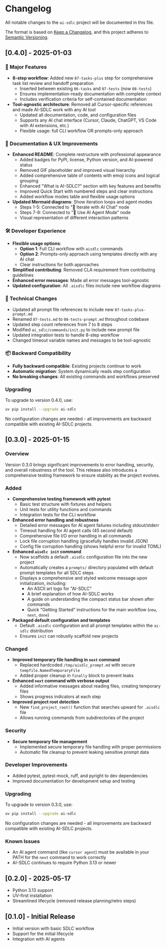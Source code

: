 # Changelog

All notable changes to the `ai-sdlc` project will be documented in this file.

The format is based on [Keep a Changelog](https://keepachangelog.com/en/1.0.0/),
and this project adheres to [Semantic Versioning](https://semver.org/spec/v2.0.0.html).

## [0.4.0] - 2025-01-03

### 🚀 Major Features

- **8-step workflow**: Added new `07-tasks-plus` step for comprehensive task list review and handoff preparation
  - Inserted between existing `06-tasks` and `07-tests` (now `08-tests`)
  - Ensures implementation-ready documentation with complete context
  - Includes verification criteria for self-contained documentation
- **Tool-agnostic architecture**: Removed all Cursor-specific references and made AI-SDLC work with any AI tool
  - Updated all documentation, code, and configuration files
  - Supports any AI chat interface (Cursor, Claude, ChatGPT, VS Code with AI extensions, etc.)
  - Flexible usage: full CLI workflow OR prompts-only approach

### 📖 Documentation & UX Improvements

- **Enhanced README**: Complete restructure with professional appearance
  - Added badges for PyPI, license, Python version, and AI-powered status
  - Removed GIF placeholder and improved visual hierarchy
  - Added comprehensive table of contents with emoji icons and logical grouping
  - Enhanced "What is AI-SDLC?" section with key features and benefits
  - Improved Quick Start with numbered steps and clear instructions
  - Added workflow modes table and flexible usage options
- **Updated Mermaid diagrams**: Show iteration loops and agent modes
  - Steps 1-5: Connected to "💬 Iterate with AI Chat" node
  - Steps 7-8: Connected to "🤖 Use AI Agent Mode" node
  - Visual representation of different interaction patterns

### 🛠️ Developer Experience

- **Flexible usage options**:
  - **Option 1**: Full CLI workflow with `aisdlc` commands
  - **Option 2**: Prompts-only approach using templates directly with any AI chat
  - Clear instructions for both approaches
- **Simplified contributing**: Removed CLA requirement from contributing guidelines
- **Enhanced error messages**: Made all error messages tool-agnostic
- **Updated configuration**: All `.aisdlc` files include new workflow diagrams

### 🔧 Technical Changes

- Updated all prompt file references to include new `07-tasks-plus-prompt.md`
- Renamed `07-tests.md` to `08-tests-prompt.md` throughout codebase
- Updated step count references from 7 to 8 steps
- Modified `ai_sdlc/commands/init.py` to include new prompt file
- Updated integration tests to handle 8-step workflow
- Changed timeout variable names and messages to be tool-agnostic

### 📦 Backward Compatibility

- **Fully backward compatible**: Existing projects continue to work
- **Automatic migration**: System dynamically reads step configuration
- **No breaking changes**: All existing commands and workflows preserved

### Upgrading

To upgrade to version 0.4.0, use:

```bash
uv pip install --upgrade ai-sdlc
```

No configuration changes are needed - all improvements are backward compatible with existing AI-SDLC projects.

## [0.3.0] - 2025-01-15

### Overview

Version 0.3.0 brings significant improvements to error handling, security, and overall robustness of the tool. This release also introduces a comprehensive testing framework to ensure stability as the project evolves.

### Added

- **Comprehensive testing framework with pytest**
  - Basic test structure with fixtures and helpers
  - Unit tests for utility functions and commands
  - Integration tests for the CLI workflow
- **Enhanced error handling and robustness**
  - Detailed error messages for AI agent failures including stdout/stderr
  - Timeout handling for AI agent calls (45 second default)
  - Comprehensive file I/O error handling in all commands
  - Lock file corruption handling (gracefully handles invalid JSON)
  - Config file corruption handling (shows helpful error for invalid TOML)
- **Enhanced `aisdlc init` command**
  - Now scaffolds a default `.aisdlc` configuration file into the new project
  - Automatically creates a `prompts/` directory populated with default prompt templates for all SDLC steps
  - Displays a comprehensive and styled welcome message upon initialization, including:
    - An ASCII art logo for "AI-SDLC"
    - A brief explanation of how AI-SDLC works
    - A guide on understanding the compact status bar shown after commands
    - Quick "Getting Started" instructions for the main workflow (`new`, `next`, `done`)
- **Packaged default configuration and templates**
  - Default `.aisdlc` configuration and all prompt templates within the `ai-sdlc` distribution
  - Ensures `init` can robustly scaffold new projects

### Changed

- **Improved temporary file handling in `next` command**
  - Replaced hardcoded `/tmp/aisdlc_prompt.md` with secure `tempfile.NamedTemporaryFile`
  - Added proper cleanup in `finally` block to prevent leaks
- **Enhanced `next` command with verbose output**
  - Added informative messages about reading files, creating temporary files
  - Shows progress indicators at each step
- **Improved project root detection**
  - New `find_project_root()` function that searches upward for `.aisdlc` file
  - Allows running commands from subdirectories of the project

### Security

- **Secure temporary file management**
  - Implemented secure temporary file handling with proper permissions
  - Automatic file cleanup to prevent leaking sensitive prompt data

### Developer Improvements

- Added pytest, pytest-mock, ruff, and pyright to dev dependencies
- Improved documentation for development setup and testing

### Upgrading

To upgrade to version 0.3.0, use:

```bash
uv pip install --upgrade ai-sdlc
```

No configuration changes are needed - all improvements are backward compatible with existing AI-SDLC projects.

### Known Issues

- An AI agent command (like `cursor agent`) must be available in your PATH for the `next` command to work correctly
- AI-SDLC continues to require Python 3.13 or newer

## [0.2.0] - 2025-05-17

- Python 3.13 support
- UV-first installation
- Streamlined lifecycle (removed release planning/retro steps)

## [0.1.0] - Initial Release

- Initial version with basic SDLC workflow
- Support for the initial lifecycle
- Integration with AI agents
